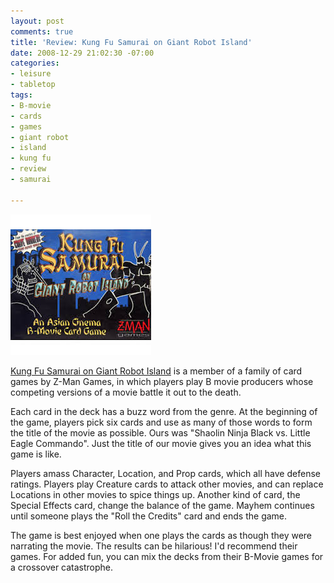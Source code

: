 ```yaml
---
layout: post
comments: true
title: 'Review: Kung Fu Samurai on Giant Robot Island'
date: 2008-12-29 21:02:30 -07:00
categories:
- leisure
- tabletop
tags:
- B-movie
- cards
- games
- giant robot
- island
- kung fu
- review
- samurai

---
```

![Kung Fu Samurai on Giant Robot Island](/assets/kung-fu-samurai.jpeg)

[Kung Fu Samurai on Giant Robot Island](http://www.amazon.com/gp/product/B000JETGRU)
is a member of a family of card games by Z-Man Games, in which players play B movie producers whose competing versions of a movie battle it out to the death.

Each card in the deck has a buzz word from the genre. At the beginning of the game, players pick six cards and use as many of those words to form the title of the movie as possible. Ours was "Shaolin Ninja Black vs. Little Eagle Commando". Just the title of our movie gives you an idea what this game is like.

Players amass Character, Location, and Prop cards, which all have defense ratings. Players play Creature cards to attack other movies, and can replace Locations in other movies to spice things up. Another kind of card, the Special Effects card, change the balance of the game. Mayhem continues until someone plays the "Roll the Credits" card and ends the game.

The game is best enjoyed when one plays the cards as though they were narrating the movie. The results can be hilarious! I'd recommend their games. For added fun, you can mix the decks from their B-Movie games for a crossover catastrophe.
